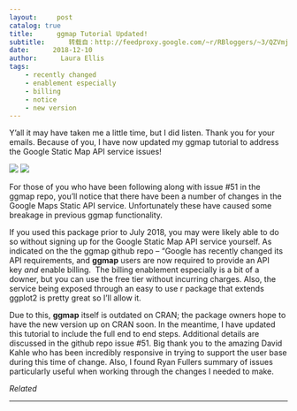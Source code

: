 ```yaml
---
layout:     post
catalog: true
title:      ggmap Tutorial Updated!
subtitle:      转载自：http://feedproxy.google.com/~r/RBloggers/~3/QZVmj-gVT_w/
date:      2018-12-10
author:      Laura Ellis
tags:
    - recently changed
    - enablement especially
    - billing
    - notice
    - new version
---
```






Y’all it may have taken me a little time, but I did listen. Thank you for your emails. Because of you, I have now updated my ggmap tutorial to address the Google Static Map API service issues!

 ![](https://i0.wp.com/static1.squarespace.com/static/58eef8846a4963e429687a4d/t/5c0e78ab575d1fd01786aa07/1544452275232/Ggmap+Tutorial1.png?w=456&ssl=1)
![](https://i0.wp.com/static1.squarespace.com/static/58eef8846a4963e429687a4d/t/5c0e78ab575d1fd01786aa07/1544452275232/Ggmap+Tutorial1.png?w=456&ssl=1)


For those of you who have been following along with issue #51 in the ggmap repo, you’ll notice that there have been a number of changes in the Google Maps Static API service. Unfortunately these have caused some breakage in previous ggmap functionality. 

If you used this package prior to July 2018, you may were likely able to do so without signing up for the Google Static Map API service yourself. As indicated on the the ggmap github repo – “Google has recently changed its API requirements, and **ggmap** users are now required to provide an API key *and* enable billing.  The billing enablement especially is a bit of a downer, but you can use the free tier without incurring charges. Also, the service being exposed through an easy to use r package that extends ggplot2 is pretty great so I’ll allow it. 

Due to this, **ggmap** itself is outdated on CRAN; the package owners hope to have the new version up on CRAN soon. In the meantime, I have updated this tutorial to include the full end to end steps. Additional details are discussed in the github repo issue #51. Big thank you to the amazing David Kahle who has been incredibly responsive in trying to support the user base during this time of change. Also, I found Ryan Fullers summary of issues particularly useful when working through the changes I needed to make. 


*Related*








---
